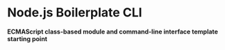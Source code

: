 # Node.js Boilerplate CLI

**ECMAScript class-based module and command-line interface template starting point**



